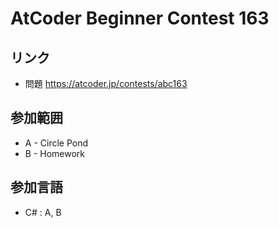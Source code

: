# AtCoder Beginner Contest 163
## リンク
- 問題 https://atcoder.jp/contests/abc163
## 参加範囲
- A - Circle Pond
- B - Homework
## 参加言語
- C# : A, B